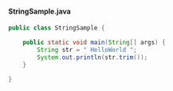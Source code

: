 #### StringSample.java
```java
public class StringSample {

    public static void main(String[] args) {
        String str = " HelloWorld ";
        System.out.println(str.trim());
    }

}
```
